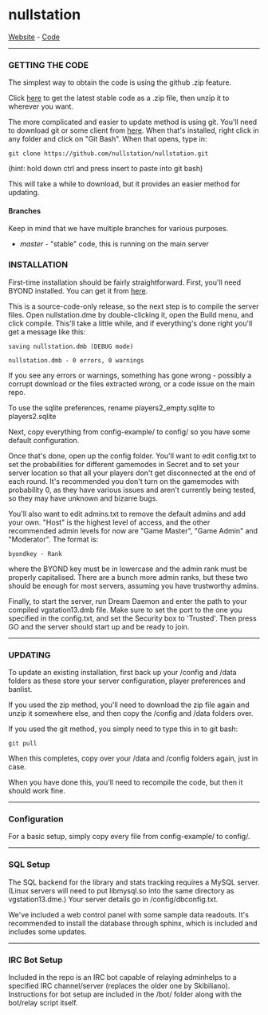 # nullstation

[Website](http://station.nullquery.net) - [Code](http://github.com/nullstation/nullstation/)

---
 
### GETTING THE CODE
The simplest way to obtain the code is using the github .zip feature.

Click [here](https://github.com/nullstation/nullstation/archive/master.zip) to get the latest stable code as a .zip file, then unzip it to wherever you want.

The more complicated and easier to update method is using git.  You'll need to download git or some client from [here](http://git-scm.com/).  When that's installed, right click in any folder and click on "Git Bash".  When that opens, type in:

    git clone https://github.com/nullstation/nullstation.git

(hint: hold down ctrl and press insert to paste into git bash)

This will take a while to download, but it provides an easier method for updating.

#### Branches

Keep in mind that we have multiple branches for various purposes.

* *master* - "stable" code, this is running on the main server

### INSTALLATION

First-time installation should be fairly straightforward.  First, you'll need BYOND installed.  You can get it from [here](http://www.byond.com/).

This is a source-code-only release, so the next step is to compile the server files.  Open nullstation.dme by double-clicking it, open the Build menu, and click compile.  This'll take a little while, and if everything's done right you'll get a message like this:

    saving nullstation.dmb (DEBUG mode)
    
    nullstation.dmb - 0 errors, 0 warnings

If you see any errors or warnings, something has gone wrong - possibly a corrupt download or the files extracted wrong, or a code issue on the main repo.

To use the sqlite preferences, rename players2_empty.sqlite to players2.sqlite

Next, copy everything from config-example/ to config/ so you have some default configuration.

Once that's done, open up the config folder.  You'll want to edit config.txt to set the probabilities for different gamemodes in Secret and to set your server location so that all your players don't get disconnected at the end of each round.  It's recommended you don't turn on the gamemodes with probability 0, as they have various issues and aren't currently being tested, so they may have unknown and bizarre bugs.

You'll also want to edit admins.txt to remove the default admins and add your own.  "Host" is the highest level of access, and the other recommended admin levels for now are "Game Master", "Game Admin" and "Moderator".  The format is:

    byondkey - Rank

where the BYOND key must be in lowercase and the admin rank must be properly capitalised.  There are a bunch more admin ranks, but these two should be enough for most servers, assuming you have trustworthy admins.

Finally, to start the server, run Dream Daemon and enter the path to your compiled vgstation13.dmb file.  Make sure to set the port to the one you  specified in the config.txt, and set the Security box to 'Trusted'.  Then press GO and the server should start up and be ready to join.

---

### UPDATING

To update an existing installation, first back up your /config and /data folders
as these store your server configuration, player preferences and banlist.

If you used the zip method, you'll need to download the zip file again and unzip it somewhere else, and then copy the /config and /data folders over.

If you used the git method, you simply need to type this in to git bash:

    git pull

When this completes, copy over your /data and /config folders again, just in case.

When you have done this, you'll need to recompile the code, but then it should work fine.

---

### Configuration

For a basic setup, simply copy every file from config-example/ to config/.

---

### SQL Setup

The SQL backend for the library and stats tracking requires a MySQL server.  (Linux servers will need to put libmysql.so into the same directory as vgstation13.dme.)  Your server details go in /config/dbconfig.txt.

We've included a web control panel with some sample data readouts.  It's recommended to install the database through sphinx, which is included and includes some updates.

---

### IRC Bot Setup

Included in the repo is an IRC bot capable of relaying adminhelps to a specified IRC channel/server (replaces the older one by Skibiliano).  Instructions for bot setup are included in the /bot/ folder along with the bot/relay script itself.
 